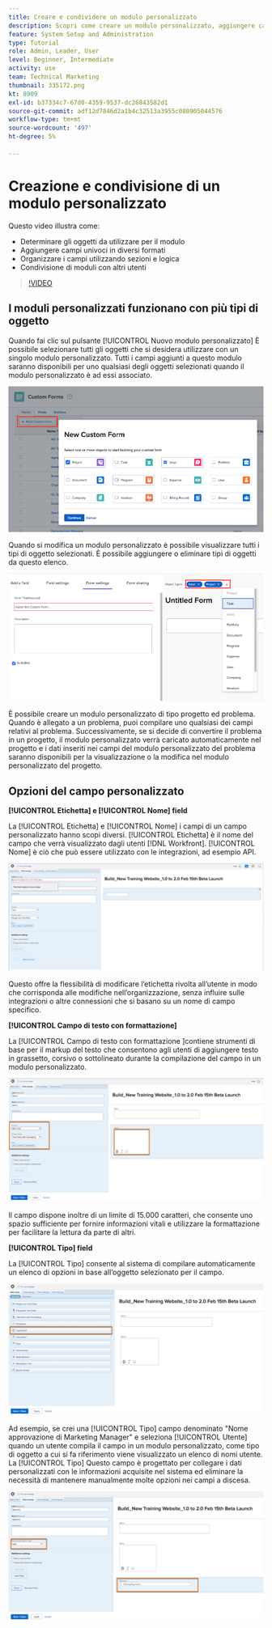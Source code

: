 ```yaml
---
title: Creare e condividere un modulo personalizzato
description: Scopri come creare un modulo personalizzato, aggiungere campi univoci al modulo, organizzare i campi mediante sezioni e logiche e condividere i moduli con gli utenti.
feature: System Setup and Administration
type: Tutorial
role: Admin, Leader, User
level: Beginner, Intermediate
activity: use
team: Technical Marketing
thumbnail: 335172.png
kt: 8909
exl-id: b37334c7-67d0-4359-9537-dc26843582d1
source-git-commit: adf12d7846d2a1b4c32513a3955c080905044576
workflow-type: tm+mt
source-wordcount: '497'
ht-degree: 5%

---
```


# Creazione e condivisione di un modulo personalizzato

Questo video illustra come:

* Determinare gli oggetti da utilizzare per il modulo
* Aggiungere campi univoci in diversi formati
* Organizzare i campi utilizzando sezioni e logica
* Condivisione di moduli con altri utenti

>[!VIDEO](https://video.tv.adobe.com/v/335172/?quality=12)

## I moduli personalizzati funzionano con più tipi di oggetto

Quando fai clic sul pulsante [!UICONTROL Nuovo modulo personalizzato] È possibile selezionare tutti gli oggetti che si desidera utilizzare con un singolo modulo personalizzato. Tutti i campi aggiunti a questo modulo saranno disponibili per uno qualsiasi degli oggetti selezionati quando il modulo personalizzato è ad essi associato.

![Finestra del modulo personalizzato che mostra [!UICONTROL Nuovo modulo personalizzato] opzioni oggetto](assets/create-custom-form.png)

Quando si modifica un modulo personalizzato è possibile visualizzare tutti i tipi di oggetto selezionati. È possibile aggiungere o eliminare tipi di oggetti da questo elenco.

![Finestra del modulo personalizzato che mostra i tipi di oggetti selezionati durante la modifica del modulo](assets/edit-custom-form.png)

È possibile creare un modulo personalizzato di tipo progetto ed problema. Quando è allegato a un problema, puoi compilare uno qualsiasi dei campi relativi al problema. Successivamente, se si decide di convertire il problema in un progetto, il modulo personalizzato verrà caricato automaticamente nel progetto e i dati inseriti nei campi del modulo personalizzato del problema saranno disponibili per la visualizzazione o la modifica nel modulo personalizzato del progetto.

## Opzioni del campo personalizzato

**[!UICONTROL Etichetta] e [!UICONTROL Nome] field**

La [!UICONTROL Etichetta] e [!UICONTROL Nome] i campi di un campo personalizzato hanno scopi diversi. [!UICONTROL Etichetta] è il nome del campo che verrà visualizzato dagli utenti [!DNL Workfront]. [!UICONTROL Nome] è ciò che può essere utilizzato con le integrazioni, ad esempio API.

![Finestra del modulo personalizzata visualizzata [!UICONTROL Etichetta] e [!UICONTROL Nome] field](assets/custom-forms-field-label-and-name.png)

Questo offre la flessibilità di modificare l’etichetta rivolta all’utente in modo che corrisponda alle modifiche nell’organizzazione, senza influire sulle integrazioni o altre connessioni che si basano su un nome di campo specifico.

**[!UICONTROL Campo di testo con formattazione]**

La [!UICONTROL Campo di testo con formattazione ]contiene strumenti di base per il markup del testo che consentono agli utenti di aggiungere testo in grassetto, corsivo o sottolineato durante la compilazione del campo in un modulo personalizzato.

![Finestra del modulo personalizzata visualizzata [!UICONTROL Campo di testo con formattazione] opzione](assets/custom-forms-text-field-with-formatting.png)

Il campo dispone inoltre di un limite di 15.000 caratteri, che consente uno spazio sufficiente per fornire informazioni vitali e utilizzare la formattazione per facilitare la lettura da parte di altri.

**[!UICONTROL Tipo] field**

La [!UICONTROL Tipo] consente al sistema di compilare automaticamente un elenco di opzioni in base all’oggetto selezionato per il campo.

![Finestra del modulo personalizzata visualizzata [!UICONTROL Tipo] opzione campo](assets/custom-forms-typeahead-1.png)

Ad esempio, se crei una [!UICONTROL Tipo] campo denominato &quot;Nome approvazione di Marketing Manager&quot; e seleziona [!UICONTROL Utente] quando un utente compila il campo in un modulo personalizzato, come tipo di oggetto a cui si fa riferimento viene visualizzato un elenco di nomi utente. La [!UICONTROL Tipo] Questo campo è progettato per collegare i dati personalizzati con le informazioni acquisite nel sistema ed eliminare la necessità di mantenere manualmente molte opzioni nei campi a discesa.

![Finestra del modulo personalizzata visualizzata [!UICONTROL Tipo] menu a discesa](assets/custom-forms-typeahead-2.png)
